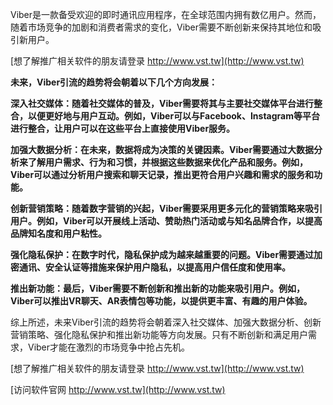 Viber是一款备受欢迎的即时通讯应用程序，在全球范围内拥有数亿用户。然而，随着市场竞争的加剧和消费者需求的变化，Viber需要不断创新来保持其地位和吸引新用户。

[想了解推广相关软件的朋友请登录 http://www.vst.tw](http://www.vst.tw)

**未来，Viber引流的趋势将会朝着以下几个方向发展：**

**深入社交媒体：随着社交媒体的普及，Viber需要将其与主要社交媒体平台进行整合，以便更好地与用户互动。例如，Viber可以与Facebook、Instagram等平台进行整合，让用户可以在这些平台上直接使用Viber服务。**

**加强大数据分析：在未来，数据将成为决策的关键因素。Viber需要通过大数据分析来了解用户需求、行为和习惯，并根据这些数据来优化产品和服务。例如，Viber可以通过分析用户搜索和聊天记录，推出更符合用户兴趣和需求的服务和功能。**

**创新营销策略：随着数字营销的兴起，Viber需要采用更多元化的营销策略来吸引用户。例如，Viber可以开展线上活动、赞助热门活动或与知名品牌合作，以提高品牌知名度和用户粘性。**

**强化隐私保护：在数字时代，隐私保护成为越来越重要的问题。Viber需要通过加密通讯、安全认证等措施来保护用户隐私，以提高用户信任度和使用率。**

**推出新功能：最后，Viber需要不断创新和推出新的功能来吸引用户。例如，Viber可以推出VR聊天、AR表情包等功能，以提供更丰富、有趣的用户体验。**

综上所述，未来Viber引流的趋势将会朝着深入社交媒体、加强大数据分析、创新营销策略、强化隐私保护和推出新功能等方向发展。只有不断创新和满足用户需求，Viber才能在激烈的市场竞争中抢占先机。

[想了解推广相关软件的朋友请登录 http://www.vst.tw](http://www.vst.tw)


[访问软件官网 http://www.vst.tw](http://www.vst.tw)
